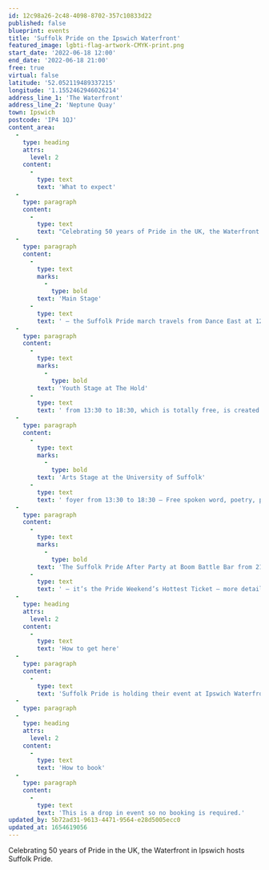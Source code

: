 ```yaml
---
id: 12c98a26-2c48-4098-8702-357c10833d22
published: false
blueprint: events
title: 'Suffolk Pride on the Ipswich Waterfront'
featured_image: lgbti-flag-artwork-CMYK-print.png
start_date: '2022-06-18 12:00'
end_date: '2022-06-18 21:00'
free: true
virtual: false
latitude: '52.052119489337215'
longitude: '1.1552462946026214'
address_line_1: 'The Waterfront'
address_line_2: 'Neptune Quay'
town: Ipswich
postcode: 'IP4 1QJ'
content_area:
  -
    type: heading
    attrs:
      level: 2
    content:
      -
        type: text
        text: 'What to expect'
  -
    type: paragraph
    content:
      -
        type: text
        text: "Celebrating 50 years of Pride in the UK, the Waterfront in Ipswich hosts Suffolk Pride. Platforming a wide range of artists from Suffolk and other close-to-home locations which will include Drag, live music, panels and more. \_"
  -
    type: paragraph
    content:
      -
        type: text
        marks:
          -
            type: bold
        text: 'Main Stage'
      -
        type: text
        text: ' – the Suffolk Pride march travels from Dance East at 12:30pm to the Main Stage performances from 13:00 to 20:00. '
  -
    type: paragraph
    content:
      -
        type: text
        marks:
          -
            type: bold
        text: 'Youth Stage at The Hold'
      -
        type: text
        text: ' from 13:30 to 18:30, which is totally free, is created for and co-produced by local young people.'
  -
    type: paragraph
    content:
      -
        type: text
        marks:
          -
            type: bold
        text: 'Arts Stage at the University of Suffolk'
      -
        type: text
        text: ' foyer from 13:30 to 18:30 – Free spoken word, poetry, panel discussions and live art. '
  -
    type: paragraph
    content:
      -
        type: text
        marks:
          -
            type: bold
        text: 'The Suffolk Pride After Party at Boom Battle Bar from 21:00 to 1:30 am'
      -
        type: text
        text: ' – it’s the Pride Weekend’s Hottest Ticket – more details coming soon.'
  -
    type: heading
    attrs:
      level: 2
    content:
      -
        type: text
        text: 'How to get here'
  -
    type: paragraph
    content:
      -
        type: text
        text: 'Suffolk Pride is holding their event at Ipswich Waterfront, IP4 1QJ.'
  -
    type: paragraph
  -
    type: heading
    attrs:
      level: 2
    content:
      -
        type: text
        text: 'How to book'
  -
    type: paragraph
    content:
      -
        type: text
        text: 'This is a drop in event so no booking is required.'
updated_by: 5b72ad31-9613-4471-9564-e28d5005ecc0
updated_at: 1654619056
---
```

Celebrating 50 years of Pride in the UK, the Waterfront in Ipswich hosts Suffolk Pride.